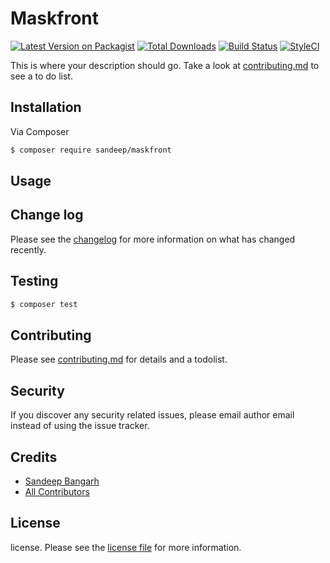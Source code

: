 # Maskfront

[![Latest Version on Packagist][ico-version]][link-packagist]
[![Total Downloads][ico-downloads]][link-downloads]
[![Build Status][ico-travis]][link-travis]
[![StyleCI][ico-styleci]][link-styleci]

This is where your description should go. Take a look at [contributing.md](contributing.md) to see a to do list.

## Installation

Via Composer

``` bash
$ composer require sandeep/maskfront
```

## Usage

## Change log

Please see the [changelog](changelog.md) for more information on what has changed recently.

## Testing

``` bash
$ composer test
```

## Contributing

Please see [contributing.md](contributing.md) for details and a todolist.

## Security

If you discover any security related issues, please email author email instead of using the issue tracker.

## Credits

- [Sandeep Bangarh][link-author]
- [All Contributors][link-contributors]

## License

license. Please see the [license file](license.md) for more information.

[ico-version]: https://img.shields.io/packagist/v/sandeep/maskfront.svg?style=flat-square
[ico-downloads]: https://img.shields.io/packagist/dt/sandeep/maskfront.svg?style=flat-square
[ico-travis]: https://img.shields.io/travis/sandeep/maskfront/master.svg?style=flat-square
[ico-styleci]: https://styleci.io/repos/12345678/shield

[link-packagist]: https://packagist.org/packages/sandeep/maskfront
[link-downloads]: https://packagist.org/packages/sandeep/maskfront
[link-travis]: https://travis-ci.org/sandeep/maskfront
[link-styleci]: https://styleci.io/repos/12345678
[link-author]: https://github.com/sanbangarh309
[link-contributors]: ../../contributors]
